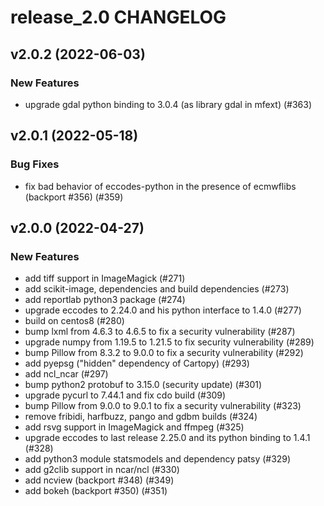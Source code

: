 # release_2.0 CHANGELOG

## v2.0.2 (2022-06-03)

### New Features

- upgrade gdal python binding to 3.0.4 (as library gdal in mfext) (#363)

## v2.0.1 (2022-05-18)

### Bug Fixes

- fix bad behavior of eccodes-python in the presence of ecmwflibs (backport #356) (#359)

## v2.0.0 (2022-04-27)

### New Features

- add tiff support in ImageMagick (#271)
- add scikit-image, dependencies and build dependencies (#273)
- add reportlab python3 package (#274)
- upgrade eccodes to 2.24.0 and his python interface to 1.4.0 (#277)
- build on centos8 (#280)
- bump lxml from 4.6.3 to 4.6.5 to fix a security vulnerability (#287)
- upgrade numpy from 1.19.5 to 1.21.5 to fix security vulnerability (#289)
- bump Pillow from 8.3.2 to 9.0.0 to fix a security vulnerability (#292)
- add pyepsg ("hidden" dependency of Cartopy) (#293)
- add ncl_ncar (#297)
- bump python2 protobuf to 3.15.0 (security update) (#301)
- upgrade pycurl to 7.44.1 and fix cdo build (#309)
- bump Pillow from 9.0.0 to 9.0.1 to fix a security vulnerability (#323)
- remove fribidi, harfbuzz, pango and gdbm builds (#324)
- add rsvg support in ImageMagick and ffmpeg (#325)
- upgrade eccodes to last release 2.25.0 and its python binding to 1.4.1 (#328)
- add python3 module statsmodels and dependency patsy (#329)
- add g2clib support in ncar/ncl (#330)
- add ncview (backport #348) (#349)
- add bokeh (backport #350) (#351)


